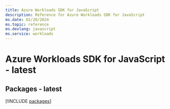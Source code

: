 ```yaml
---
title: Azure Workloads SDK for JavaScript
description: Reference for Azure Workloads SDK for JavaScript
ms.date: 02/20/2024
ms.topic: reference
ms.devlang: javascript
ms.service: workloads
---
```

# Azure Workloads SDK for JavaScript - latest
## Packages - latest
[!INCLUDE [packages](workloads-index.md)]